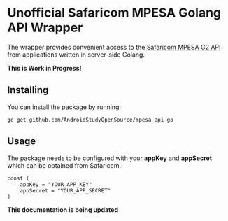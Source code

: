 # Unofficial Safaricom MPESA Golang API Wrapper

The wrapper provides convenient access to the [Safaricom MPESA G2 API](https://developer.safaricom.co.ke/apis) from applications written in server-side Golang. 

**This is Work in Progress!**

## Installing
You can install the package by running:

```
go get github.com/AndroidStudyOpenSource/mpesa-api-go
```

## Usage
The package needs to be configured with your **appKey** and **appSecret** which can be obtained from Safaricom.

```
const (
	appKey = "YOUR_APP_KEY"		    
	appSecret = "YOUR_APP_SECRET"	   
)
```

**This documentation is being updated**